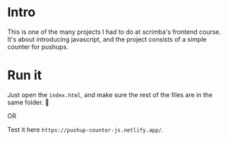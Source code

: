 # Intro
This is one of the many projects I had to do at scrimba's frontend course.
It's about introducing javascript, and the project consists of a simple counter for pushups.

# Run it
Just open the `index.html`, and make sure the rest of the files are in the same folder. 🚀

OR

Test it here `https://pushup-counter-js.netlify.app/`.